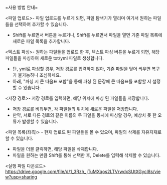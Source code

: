 =사용 방법 안내=

<파일 업로드>- 파일 업로드를 누르게 되면, 파일 탐색기가 열리며 여기서 원하는 파일들을 선택하여 추가할 수 있습니다.
- Shift를 누르면서 버튼을 누르거나, Shift를 누르면서 파일을 열면 기존 파일 목록에 새로운 파일 목록을 추가합니다.

  
<텍스트 파싱>- 원하는 파일들을 업로드 한 후, 텍스트 파싱 버튼을 누르게 되면, 해당 파일들을 파싱하여 새로운 txt/yml 파일로 생성합니다.
- 단, yml로 파싱할 경우, 저장 경로를 입력하지 않아, 기존 파일을 덮어 씌우면 복구가 불가능하니 조심하세요.
- 아래, "파싱 시 큰 따옴표 포함"을 통해 파싱 된 문장에 큰 따옴표를 포함할 지 설정할 수 있습니다.

  
<저장 경로>- 저장 경로를 입력하면, 해당 위치에 파싱 된 파일들을 저장합니다.
- 저장 경로를 비워두면, 각 파일들의 위치에 새로운 파일을 저장합니다.
- 만약, 서로 다른 경로의 같은 이름의 두 파일을 동시에 파싱할 경우, 예상치 못 한 오류가 발생할 수 있습니다.

  
<파일 목록(좌측)> - 현재 업로드 된 파일들을 볼 수 있으며, 파일의 삭제를 자유자재로 할 수 있습니다.
- 파일을 더블 클릭하면, 해당 파일을 삭제합니다.
- 파일을 원하는 만큼 Shift를 통해 선택한 후, Delete를 입력해 삭제할 수 있습니다.



<실행 파일 다운로드>
https://drive.google.com/file/d/1_3Rzh_jTuMXqos2LTVrwdxSUtXGycI8s/view?usp=sharing

